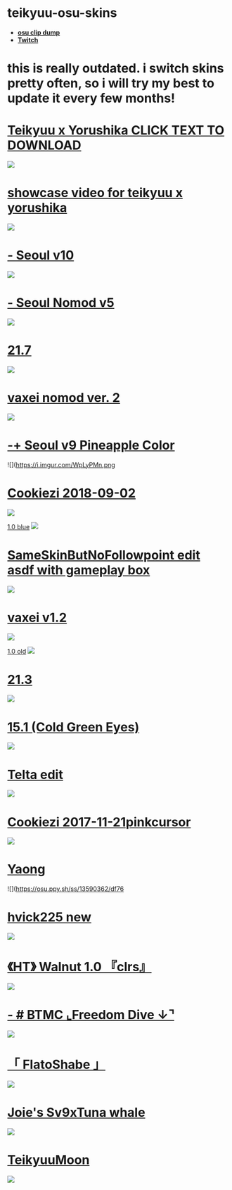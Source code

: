 
# teikyuu-osu-skins

* [**osu clip dump**](https://www.youtube.com/channel/UCrkrCSGjIVF6-TODWwzxiqg)
* [**Twitch**](https://www.twitch.tv/teikyuusomuch)

# this is really outdated. i switch skins pretty often, so i will try my best to update it every few months!

# [Teikyuu x Yorushika CLICK TEXT TO DOWNLOAD](https://tkym.s-ul.eu/GxknnXJn)
![](https://imgur.com/vyEWH2c.png)

# [showcase video for teikyuu x yorushika](https://www.youtube.com/watch?v=heOwumjMAAI)
![](https://imgur.com/ewXnNlQ.png)

# [- Seoul v10](https://twitter.com/SeoulessOsu/status/1474508609102954499)
![](https://i.imgur.com/OS4JrLz.jpg)

# [- Seoul Nomod v5](https://drive.google.com/file/d/1ALR9fMZAh2vlqQA2dDqd2cB7aZPAvcfY/view)
![](https://i.imgur.com/0WTENpf.png)

# [21.7](https://circle-people.com/wp-content/Skins/Cookiezi/Cookiezi%2021.7%202017-03-23.osk)
![](https://shigeskinss.s-ul.eu/WR4q8wzP)

# [vaxei nomod ver. 2](https://joofixd.s-ul.eu/RNQ0X5dB)
![](https://osu.ppy.sh/ss/14123584/f9e6)


# [-+ Seoul v9 Pineapple Color](https://shigeskln.s-ul.eu/aZMjYmod)
![](https://i.imgur.com/WpLyPMn.png

# [Cookiezi 2018-09-02](https://circle-people.com/wp-content/Skins/Cookiezi/Cookiezi%2033%202018-09-02.osk)
![](https://osu.ppy.sh/ss/12217212)

[1.0 blue](https://joofixd.s-ul.eu/Idc2Mdek)
![](https://osu.ppy.sh/ss/15821083/950a)

# [SameSkinButNoFollowpoint edit asdf with gameplay box](https://joofixd.s-ul.eu/4AWI8ZCz)
![](https://osu.ppy.sh/ss/15572012/a686)

# [vaxei v1.2](https://joofixd.s-ul.eu/Gq2lH4N4)
![](https://osu.ppy.sh/ss/13421895/4170)

[1.0 old](https://drive.google.com/file/d/1IeGhMJvkwxRa9NGQmTKm7jlNjh4xgSrY/view?usp=sharing)
![](https://osu.ppy.sh/ss/15593839/d7bf)

# [21.3](https://circle-people.com/wp-content/Skins/Cookiezi/Cookiezi%2021.3%202017-02-20.osk)
![](https://shigeskinss.s-ul.eu/GCb4LstV)

# [15.1 (Cold Green Eyes)](https://drive.google.com/file/d/1KyEPn3Qd_6rr9pMezCOmR4zxspVWmQ4M/view)
![](https://i.imgur.com/u5Wa8gw.jpeg)

# [Telta edit](https://drive.google.com/file/d/1qQ3JQY3jyEBPI1pn-AOkW5YisbNGg-6L/view)
![](https://imgur.com/2dAhcG6.png)

# [Cookiezi 2017-11-21pinkcursor](https://circle-people.com/wp-content/Skins/Cookiezi/Cookiezi%2026%202017-11-21%20pinkcursor.osk)
![](https://shigeskinss.s-ul.eu/vo4irF0e)

# [Yaong](https://joofixd.s-ul.eu/iMv0VXSg)
![](https://osu.ppy.sh/ss/13590362/df76

# [hvick225 new](https://joofixd.s-ul.eu/CHlpQJwY)
![](https://osu.ppy.sh/ss/13421950/1846)

# [《HT》 Walnut 1.0 『clrs』](https://drive.google.com/file/d/1wFuBi7jNxBM_hxiZnL8V833YEKmF-mBK/view?usp=sharing)
![](https://i.imgur.com/CpHxqOJ.png)

# [- # BTMC   ⌞Freedom Dive  ↓⌝](https://docs.google.com/document/d/1cdNRONhdA9xbKrpChrBhF9B8AezwhAnhfMtxeIVhmWk/edit)
![](https://imgur.com/Kc1Mlhe.png)

# [「 FlatoShabe 」](https://drive.google.com/file/d/10QJA8TIqlMuoDvi0v6pV0b_0sAY_EKgR/view)
![](https://imgur.com/tgNJMqU.png)

# [Joie's Sv9xTuna whale](https://vxc.s-ul.eu/SyY9X9YH)
![](https://imgur.com/dR9ELiy.png)

# [TeikyuuMoon](https://tkym.s-ul.eu/XB2tLefd)
![](https://imgur.com/qpSQc0C.png)
